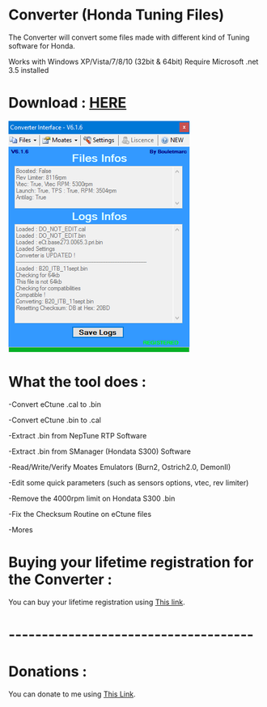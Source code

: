 # Converter (Honda Tuning Files)

The Converter will convert some files made with different kind of Tuning software for Honda.

Works with Windows XP/Vista/7/8/10 (32bit & 64bit)
Require Microsoft .net 3.5 installed

# Download : [HERE][]

![alt tag](https://raw.githubusercontent.com/bouletmarc/Converter/master/Files/GUI.png)


# What the tool does :

-Convert eCtune .cal to .bin

-Convert eCtune .bin to .cal

-Extract .bin from NepTune RTP Software

-Extract .bin from SManager (Hondata S300) Software

-Read/Write/Verify Moates Emulators (Burn2, Ostrich2.0, DemonII)

-Edit some quick parameters (such as sensors options, vtec, rev limiter)

-Remove the 4000rpm limit on Hondata S300 .bin

-Fix the Checksum Routine on eCtune files

-Mores

# Buying your lifetime registration for the Converter :

You can buy your lifetime registration using [This link][].

# -------------------------------------

# Donations :

You can donate to me using [This Link][].

[This Link]: <https://www.paypal.me/bouletmarc>
[This link]: <https://bmdevs.fwscheckout.com/>
[HERE]: <https://github.com/bouletmarc/Converter/archive/master.zip>
[BUY]: <https://bmdevs.fwscheckout.com/>
